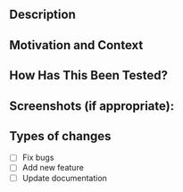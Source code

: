 <!--- Provide a general summary of your changes in the Title above -->

## Description
<!--- Describe your changes in detail -->

## Motivation and Context
<!--- Are there any related issues? If so, please put the link here. -->
<!--- Why is this change required? What problem does it solve? -->

## How Has This Been Tested?
<!--- Please describe in detail how you tested your changes. -->
<!--- Include details of your testing environment, tests ran to see how -->
<!--- your change affects other areas of the code, etc. -->

## Screenshots (if appropriate):

## Types of changes
<!--- What types of changes does your code introduce? Put an `x` in all the boxes that apply: -->
- [ ] Fix bugs
- [ ] Add new feature
- [ ] Update documentation
